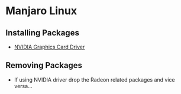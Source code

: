 # Manjaro Linux

## Installing Packages

* [NVIDIA Graphics Card Driver](https://wiki.manjaro.org/index.php?title=Configure_NVIDIA_(non-free)_settings_and_load_them_on_Startup)

## Removing Packages

* If using NVIDIA driver drop the Radeon related packages and vice versa...
